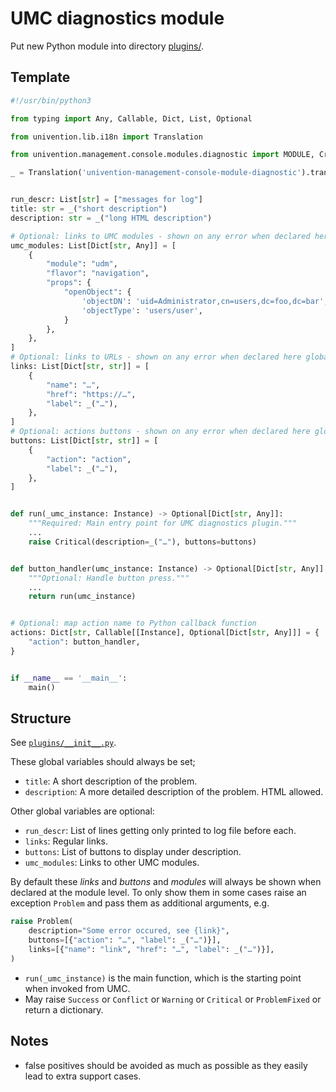 UMC diagnostics module
======================

Put new Python module into directory [plugins/](umc/python/diagnostic/plugins/).

Template
--------

```python
#!/usr/bin/python3

from typing import Any, Callable, Dict, List, Optional

from univention.lib.i18n import Translation

from univention.management.console.modules.diagnostic import MODULE, Critical, Instance, ProblemFixed, Warning, main

_ = Translation('univention-management-console-module-diagnostic').translate


run_descr: List[str] = ["messages for log"]
title: str = _("short description")
description: str = _("long HTML description")

# Optional: links to UMC modules - shown on any error when declared here global
umc_modules: List[Dict[str, Any]] = [
	{
		"module": "udm",
		"flavor": "navigation",
		"props": {
			"openObject": {
				'objectDN': 'uid=Administrator,cn=users,dc=foo,dc=bar',
				'objectType': 'users/user',
			}
		},
	},
]
# Optional: links to URLs - shown on any error when declared here globally
links: List[Dict[str, str]] = [
	{
		"name": "…",
		"href": "https://…",
		"label": _("…"),
	},
]
# Optional: actions buttons - shown on any error when declared here globally
buttons: List[Dict[str, str]] = [
	{
		"action": "action",
		"label": _("…"),
	},
]


def run(_umc_instance: Instance) -> Optional[Dict[str, Any]]:
	"""Required: Main entry point for UMC diagnostics plugin."""
	...
	raise Critical(description=_("…"), buttons=buttons)


def button_handler(umc_instance: Instance) -> Optional[Dict[str, Any]]:
	"""Optional: Handle button press."""
	...
	return run(umc_instance)


# Optional: map action name to Python callback function
actions: Dict[str, Callable[[Instance], Optional[Dict[str, Any]]] = {
	"action": button_handler,
}


if __name__ == '__main__':
	main()
```

Structure
---------

See [`plugins/__init__.py`](umc/python/diagnostic/__init__.py).

These global variables should always be set;
- `title`: A short description of the problem.
- `description`: A more detailed description of the problem. HTML allowed.

Other global variables are optional:
- `run_descr`: List of lines getting only printed to log file before each.
- `links`: Regular links.
- `buttons`: List of buttons to display under description.
- `umc_modules`: Links to other UMC modules.

By default these *links* and *buttons* and *modules* will always be shown when declared at the module level.
To only show them in some cases raise an exception `Problem` and pass them as additional arguments, e.g.

```python
raise Problem(
	description="Some error occured, see {link}",
	buttons=[{"action": "…", "label": _("…")}],
	links=[{"name": "link", "href": "…", "label": _("…")}],
)
```

- `run(_umc_instance)` is the main function, which is the starting point when invoked from UMC.
- May raise `Success` or `Conflict` or `Warning` or `Critical` or `ProblemFixed` or return a dictionary.

Notes
-----

- false positives should be avoided as much as possible as they easily lead to extra support cases.
